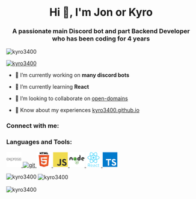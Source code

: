 <h1 align="center">Hi 👋, I'm Jon or Kyro</h1>
<h3 align="center">A passionate main Discord bot and part Backend Developer who has been coding for 4 years</h3>

<p align="left"> <img src="https://komarev.com/ghpvc/?username=kyro3400&label=Profile%20views&color=0e75b6&style=flat" alt="kyro3400" /> </p>

<p align="left"> <a href="https://github.com/ryo-ma/github-profile-trophy"><img src="https://github-profile-trophy.vercel.app/?username=kyro3400" alt="kyro3400" /></a> </p>

- 🔭 I’m currently working on **many discord bots**

- 🌱 I’m currently learning **React**

- 👯 I’m looking to collaborate on [open-domains](https://github.gg/open-domains)

- 📄 Know about my experiences [kyro3400.github.io](https://kyro3400.github.io/)

<h3 align="left">Connect with me:</h3>
<p align="left">
</p>

<h3 align="left">Languages and Tools:</h3>
<p align="left"> <a href="https://expressjs.com" target="_blank" rel="noreferrer"> <img src="https://raw.githubusercontent.com/devicons/devicon/master/icons/express/express-original-wordmark.svg" alt="express" width="40" height="40"/> </a> <a href="https://git-scm.com/" target="_blank" rel="noreferrer"> <img src="https://www.vectorlogo.zone/logos/git-scm/git-scm-icon.svg" alt="git" width="40" height="40"/> </a> <a href="https://www.w3.org/html/" target="_blank" rel="noreferrer"> <img src="https://raw.githubusercontent.com/devicons/devicon/master/icons/html5/html5-original-wordmark.svg" alt="html5" width="40" height="40"/> </a> <a href="https://developer.mozilla.org/en-US/docs/Web/JavaScript" target="_blank" rel="noreferrer"> <img src="https://raw.githubusercontent.com/devicons/devicon/master/icons/javascript/javascript-original.svg" alt="javascript" width="40" height="40"/> </a> <a href="https://nodejs.org" target="_blank" rel="noreferrer"> <img src="https://raw.githubusercontent.com/devicons/devicon/master/icons/nodejs/nodejs-original-wordmark.svg" alt="nodejs" width="40" height="40"/> </a> <a href="https://reactjs.org/" target="_blank" rel="noreferrer"> <img src="https://raw.githubusercontent.com/devicons/devicon/master/icons/react/react-original-wordmark.svg" alt="react" width="40" height="40"/> </a> <a href="https://www.typescriptlang.org/" target="_blank" rel="noreferrer"> <img src="https://raw.githubusercontent.com/devicons/devicon/master/icons/typescript/typescript-original.svg" alt="typescript" width="40" height="40"/> </a> </p>

<p><img align="left" src="https://github-readme-stats.vercel.app/api/top-langs?username=kyro3400&show_icons=true&locale=en&layout=compact" alt="kyro3400" /></p>

<p>&nbsp;<img align="center" src="https://github-readme-stats.vercel.app/api?username=kyro3400&show_icons=true&locale=en" alt="kyro3400" /></p>

<p><img align="center" src="https://github-readme-streak-stats.herokuapp.com/?user=kyro3400&" alt="kyro3400" /></p>
